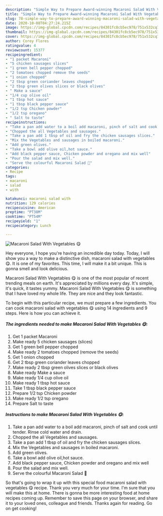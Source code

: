 ```yaml
---
description: "Simple Way to Prepare Award-winning Macaroni Salad With Vegetables 😋"
title: "Simple Way to Prepare Award-winning Macaroni Salad With Vegetables 😋"
slug: 78-simple-way-to-prepare-award-winning-macaroni-salad-with-vegetables
date: 2020-10-08T04:27:24.215Z
image: https://img-global.cpcdn.com/recipes/84301fc8cb5ec978/751x532cq70/macaroni-salad-with-vegetables-😋-recipe-main-photo.jpg
thumbnail: https://img-global.cpcdn.com/recipes/84301fc8cb5ec978/751x532cq70/macaroni-salad-with-vegetables-😋-recipe-main-photo.jpg
cover: https://img-global.cpcdn.com/recipes/84301fc8cb5ec978/751x532cq70/macaroni-salad-with-vegetables-😋-recipe-main-photo.jpg
author: Corey Flores
ratingvalue: 4
reviewcount: 15377
recipeingredient:
- "1 packet Macaroni"
- "5 chicken sausages slices"
- "1 green bell pepper chopped"
- "2 tomatoes chopped remove the seeds"
- "1 onion chopped"
- "2 tbsp green coriander leaves chopped"
- "2 tbsp green olives slices or black olives"
- " Make a sauce"
- "1/4 cup olive oil"
- "1 tbsp hot sauce"
- "1 tbsp black pepper sauce"
- "1/2 tsp Chicken powder"
- "1/2 tsp oregano"
- " Salt to taste"
recipeinstructions:
- "Take a pan add water to a boil add macaroni, pinch of salt and cook until tender. Rinse cold water and drain."
- "Chopped the all Vegetables and sausages."
- "Take a pan add 1 tbsp of oil and fry the chicken sausages slices."
- "Mix the Vegetables and sausages in boiled macaroni."
- "Add green olives."
- "Take a bowl add olive oil,hot sauce."
- "Add black pepper sauce, Chicken powder and oregano and mix well"
- "Pour the salad and mix well."
- "Serve the colourful Macaroni Salad 🥗"
categories:
- Recipe
tags:
- macaroni
- salad
- with

katakunci: macaroni salad with 
nutrition: 129 calories
recipecuisine: American
preptime: "PT38M"
cooktime: "PT54M"
recipeyield: "1"
recipecategory: Lunch

---
```



![Macaroni Salad With Vegetables 😋](https://img-global.cpcdn.com/recipes/84301fc8cb5ec978/751x532cq70/macaroni-salad-with-vegetables-😋-recipe-main-photo.jpg)

Hey everyone, I hope you're having an incredible day today. Today, I will show you a way to make a distinctive dish, macaroni salad with vegetables 😋. It is one of my favorites. This time, I will make it a bit unique. This is gonna smell and look delicious.



Macaroni Salad With Vegetables 😋 is one of the most popular of recent trending meals on earth. It's appreciated by millions every day. It's simple, it's quick, it tastes yummy. Macaroni Salad With Vegetables 😋 is something that I have loved my whole life. They are nice and they look fantastic.


To begin with this particular recipe, we must prepare a few ingredients. You can cook macaroni salad with vegetables 😋 using 14 ingredients and 9 steps. Here is how you can achieve it.

<!--inarticleads1-->

##### The ingredients needed to make Macaroni Salad With Vegetables 😋:

1. Get 1 packet Macaroni
1. Make ready 5 chicken sausages (slices)
1. Get 1 green bell pepper chopped
1. Make ready 2 tomatoes chopped (remove the seeds)
1. Get 1 onion chopped
1. Get 2 tbsp green coriander leaves chopped
1. Make ready 2 tbsp green olives slices or black olives
1. Make ready  Make a sauce
1. Make ready 1/4 cup olive oil
1. Make ready 1 tbsp hot sauce
1. Take 1 tbsp black pepper sauce
1. Prepare 1/2 tsp Chicken powder
1. Make ready 1/2 tsp oregano
1. Prepare  Salt to taste




<!--inarticleads2-->

##### Instructions to make Macaroni Salad With Vegetables 😋:

1. Take a pan add water to a boil add macaroni, pinch of salt and cook until tender. Rinse cold water and drain.
1. Chopped the all Vegetables and sausages.
1. Take a pan add 1 tbsp of oil and fry the chicken sausages slices.
1. Mix the Vegetables and sausages in boiled macaroni.
1. Add green olives.
1. Take a bowl add olive oil,hot sauce.
1. Add black pepper sauce, Chicken powder and oregano and mix well
1. Pour the salad and mix well.
1. Serve the colourful Macaroni Salad 🥗




So that's going to wrap it up with this special food macaroni salad with vegetables 😋 recipe. Thank you very much for your time. I'm sure that you will make this at home. There is gonna be more interesting food at home recipes coming up. Remember to save this page on your browser, and share it to your loved ones, colleague and friends. Thanks again for reading. Go on get cooking!
